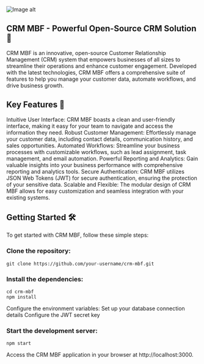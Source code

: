 ![Image alt](https://github.com/sxaxq/mbf_crm/raw/master/assets/logo.jpg)

## CRM MBF - Powerful Open-Source CRM Solution 🚀
CRM MBF is an innovative, open-source Customer Relationship Management (CRM) system that empowers businesses of all sizes to streamline their operations and enhance customer engagement. Developed with the latest technologies, CRM MBF offers a comprehensive suite of features to help you manage your customer data, automate workflows, and drive business growth.

## Key Features 💎
Intuitive User Interface: CRM MBF boasts a clean and user-friendly interface, making it easy for your team to navigate and access the information they need.
Robust Customer Management: Effortlessly manage your customer data, including contact details, communication history, and sales opportunities.
Automated Workflows: Streamline your business processes with customizable workflows, such as lead assignment, task management, and email automation.
Powerful Reporting and Analytics: Gain valuable insights into your business performance with comprehensive reporting and analytics tools.
Secure Authentication: CRM MBF utilizes JSON Web Tokens (JWT) for secure authentication, ensuring the protection of your sensitive data.
Scalable and Flexible: The modular design of CRM MBF allows for easy customization and seamless integration with your existing systems.
## Getting Started 🛠️
To get started with CRM MBF, follow these simple steps:
### Clone the repository:
```
git clone https://github.com/your-username/crm-mbf.git
```

### Install the dependencies:
```
cd crm-mbf
npm install
```

Configure the environment variables:
Set up your database connection details
Configure the JWT secret key

### Start the development server:
```
npm start
```
Access the CRM MBF application in your browser at http://localhost:3000.
